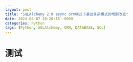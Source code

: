 ```yaml
---
layout: post
title: "SQLAlchemy 2.0 async orm模式下基础关系模式的增删改查"
date: 2024-04-07 10:20:15 -0000
categories: Python
tags: [Python, SQLAlchemy, ORM, DATABASE, SQL]
---
```


# 测试
